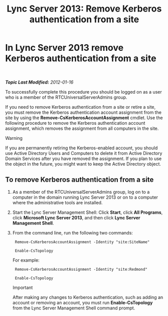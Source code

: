 ﻿---
title: 'Lync Server 2013: Remove Kerberos authentication from a site'
TOCTitle: Remove Kerberos authentication from a site
ms:assetid: 93171b02-bb36-42dc-943d-86d9dde45b59
ms:mtpsurl: https://technet.microsoft.com/en-us/library/Gg398749(v=OCS.15)
ms:contentKeyID: 48184806
ms.date: 07/23/2014
mtps_version: v=OCS.15
---

<div data-xmlns="http://www.w3.org/1999/xhtml">

<div class="topic" data-xmlns="http://www.w3.org/1999/xhtml" data-msxsl="urn:schemas-microsoft-com:xslt" data-cs="http://msdn.microsoft.com/en-us/">

<div data-asp="http://msdn2.microsoft.com/asp">

# In Lync Server 2013 remove Kerberos authentication from a site

</div>

<div id="mainSection">

<div id="mainBody">

<span> </span>

_**Topic Last Modified:** 2012-01-16_

To successfully complete this procedure you should be logged on as a user who is a member of the RTCUniversalServerAdmins group.

If you need to remove Kerberos authentication from a site or retire a site, you must remove the Kerberos authentication account assignment from the site by using the **Remove-CsKerberosAccountAssignment** cmdlet. Use the following procedure to remove the Kerberos authentication account assignment, which removes the assignment from all computers in the site.

<div class=" ">


> [!WARNING]
> If you are permanently retiring the Kerberos-enabled account, you should use Active Directory Users and Computers to delete it from Active Directory Domain Services after you have removed the assignment. If you plan to use the object in the future, you might want to keep the Active Directory object.



</div>

<div>

## To remove Kerberos authentication from a site

1.  As a member of the RTCUniversalServerAdmins group, log on to a computer in the domain running Lync Server 2013 or on to a computer where the administrative tools are installed.

2.  Start the Lync Server Management Shell: Click **Start**, click **All Programs**, click **Microsoft Lync Server 2013**, and then click **Lync Server Management Shell**.

3.  From the command line, run the following two commands:
    
       ```
        Remove-CsKerberosAccountAssignment -Identity "site:SiteName"
       ```
    
       ```
        Enable-CsTopology
       ```
    
    For example:
    
       ```
        Remove-CsKerberosAccountAssignment -Identity "site:Redmond"
       ```
    
       ```
        Enable-CsTopology
       ```
    
    <div class=" ">
    

    > [!IMPORTANT]
    > After making any changes to Kerberos authentication, such as adding an account or removing an account, you must run <STRONG>Enable-CsTopology</STRONG> from the Lync Server Management Shell command prompt.

    
    </div>

</div>

</div>

<span> </span>

</div>

</div>

</div>

